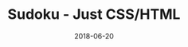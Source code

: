 ---
title: 'Sudoku - Just CSS/HTML'
description: 'Complete a sudoku puzzle without Javascript or server-side interaction.'
gametype: 'hard'
gameid: 29
date: 2018-06-20
tags: []
draft: false
type: 'games'
num19: [{'idx':1,'arr1':[1,2,3,4,5,6,7,8,9],'arr2':[1,2,3,4,5,6,7,8,9]},{'idx':2,'arr1':[1,2,3,4,5,6,7,8,9],'arr2':[1,2,3,4,5,6,7,8,9]},{'idx':3,'arr1':[1,2,3,4,5,6,7,8,9],'arr2':[1,2,3,4,5,6,7,8,9]},{'idx':4,'arr1':[1,2,3,4,5,6,7,8,9],'arr2':[1,2,3,4,5,6,7,8,9]},{'idx':5,'arr1':[1,2,3,4,5,6,7,8,9],'arr2':[1,2,3,4,5,6,7,8,9]},{'idx':6,'arr1':[1,2,3,4,5,6,7,8,9],'arr2':[1,2,3,4,5,6,7,8,9]},{'idx':7,'arr1':[1,2,3,4,5,6,7,8,9],'arr2':[1,2,3,4,5,6,7,8,9]},{'idx':8,'arr1':[1,2,3,4,5,6,7,8,9],'arr2':[1,2,3,4,5,6,7,8,9]},{'idx':9,'arr1':[1,2,3,4,5,6,7,8,9],'arr2':[1,2,3,4,5,6,7,8,9]}]
puzzle: [[0, 1, 0, 0, 3, 0, 0, 8, 0], [0, 0, 2, 0, 9, 0, 6, 0, 0], [0, 3, 0, 7, 0, 6, 0, 2, 0], [0, 0, 0, 0, 2, 0, 0, 0, 0], [0, 0, 3, 9, 0, 7, 8, 0, 0], [0, 0, 0, 8, 1, 3, 0, 0, 0], [5, 0, 4, 0, 0, 0, 7, 0, 8], [0, 2, 0, 0, 0, 0, 0, 5, 0], [3, 0, 6, 5, 0, 9, 2, 0, 4]]
layout: 'sudokucssstatic'
---